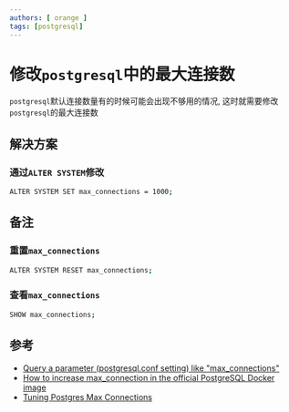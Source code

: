 ```yaml
---
authors: [ orange ]
tags: [postgresql]
---
```


# 修改`postgresql`中的最大连接数

`postgresql`默认连接数量有的时候可能会出现不够用的情况, 这时就需要修改`postgresql`的最大连接数

<!--truncate-->

## 解决方案

### 通过`ALTER SYSTEM`修改

```bash
ALTER SYSTEM SET max_connections = 1000;
```

## 备注

### 重置`max_connections`

```bash
ALTER SYSTEM RESET max_connections;
```

### 查看`max_connections`

```bash
SHOW max_connections;
```

## 参考

- [Query a parameter (postgresql.conf setting) like "max_connections"](https://stackoverflow.com/questions/8288823/query-a-parameter-postgresql-conf-setting-like-max-connections)
- [How to increase max_connection in the official PostgreSQL Docker image](https://stackoverflow.com/questions/47252026/how-to-increase-max-connection-in-the-official-postgresql-docker-image)
- [Tuning Postgres Max Connections](https://linuxhint.com/tuning-postgres-max-connections/)